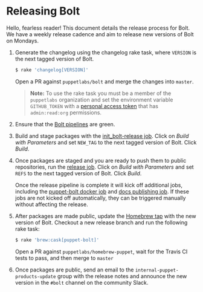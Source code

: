 # Releasing Bolt 

Hello, fearless reader! This document details the release process for Bolt. We have a weekly release cadence and
aim to release new versions of Bolt on Mondays. 

1. Generate the changelog using the changelog rake task, where `VERSION` is the next tagged version of Bolt.

   ```bash
   $ rake 'changelog[VERSION]'
   ```
   
   Open a PR against `puppetlabs/bolt` and merge the changes into `master`.

   > **Note:** To use the rake task you must be a member of the `puppetlabs` organization and set the environment
     variable `GITHUB_TOKEN` with a [personal access token](https://github.com/settings/tokens) that has
     `admin:read:org` permissions.

1. Ensure that the [Bolt pipelines](https://jenkins-master-prod-1.delivery.puppetlabs.net/view/bolt/) are green.

1. Build and stage packages with the 
   [init_bolt-release job](https://jenkins-master-prod-1.delivery.puppetlabs.net/view/bolt/job/platform_bolt-vanagon_bolt-release-init_bolt-release/).
   Click on _Build with Parameters_ and set `NEW_TAG` to the next tagged version of Bolt. Click _Build_.

1. Once packages are staged and you are ready to push them to public repositories, run the
   [release job](https://jenkins-master-prod-1.delivery.puppetlabs.net/view/bolt/job/platform_ship-bolt_stage-foss-artifacts-all-repos/).
   Click on _Build with Parameters_ and set `REFS` to the next tagged version of Bolt. Click _Build_. 
   
   Once the release pipeline is complete it will kick off additional jobs, including the
   [puppet-bolt docker job](https://jenkins-master-prod-1.delivery.puppetlabs.net/view/bolt/job/platform_ship-bolt_build_and_push_bolt_docker_image/)
   and [docs publishing job](https://jenkins-master-prod-1.delivery.puppetlabs.net/view/bolt/job/platform_ship-bolt_publish_docs/).
   If these jobs are not kicked off automatically, they can be triggered manually without affecting the release.

1. After packages are made public, update the [Homebrew tap](https://github.com/puppetlabs/homebrew-puppet) with the
   new version of Bolt. Checkout a new release branch and run the following rake task:

   ```bash
   $ rake 'brew:cask[puppet-bolt]'
   ```

   Open a PR against `puppetlabs/homebrew-puppet`, wait for the Travis CI tests to pass, and then merge to
   `master`

1. Once packages are public, send an email to the `internal-puppet-products-update` group with the release
   notes and announce the new version in the `#bolt` channel on the community Slack.
